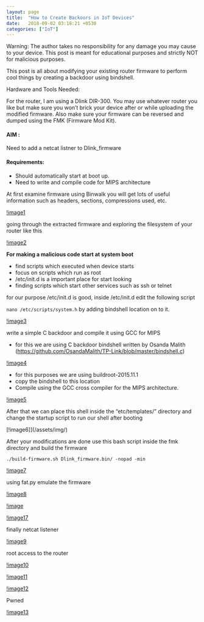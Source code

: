 ```yaml
---
layout: page
title:  "How to Create Backoors in IoT Devices"
date:   2018-09-02 03:18:21 +0530
categories: ["IoT"]
---
```

Warning: The author takes no responsibility for any damage you may cause to your device. 
This post is meant for educational purposes and strictly NOT for malicious purposes.

This post is all about modifying your existing router firmware to perform cool things by creating a backdoor using bindshell.    

Hardware and Tools Needed:

For the router, I am using a Dlink DIR-300. 
You may use whatever router you like but make sure you won’t brick your device after or while uploading the modified firmware.
Also make sure your firmware can be reversed and dumped using the FMK (Firmware Mod Kit).

#### AIM :
 Need to  add a netcat listner to Dlink_firmware

#### Requirements:
- Should automatically start  at boot up.
- Need to write and compile code for MIPS architecture

At first examine firmware using Binwalk you will get lots of useful information 
such as headers, sections, compressions used, etc.

[!image1](/assets/img/binwalk.png)

going through the extracted firmware and exploring the filesystem of your router like this

[!image2](/assets/img/3.png)

**For making a malicious code start at system boot**

- find scripts which executed when device starts
- focus on scripts which run as root
- /etc/init.d is a important place for start looking
- finding scripts which start other services such as ssh or telnet

for our purpose /etc/init.d is good, inside /etc/init.d edit the following script

```nano /etc/scripts/system.h```  by adding bindshell location on to it.

[!image3](/assets/img/9.png)

write a simple C backdoor and compile it using GCC for MIPS

- for this we are using C backdoor bindshell written by Osanda Malith
 (https://github.com/OsandaMalith/TP-Link/blob/master/bindshell.c)

[!image4](/assets/img/12.png)

- for this purposes we are using buildroot-2015.11.1
- copy  the bindshell to this location
- Compile using the GCC cross compiler for the MIPS architecture.

[!image5](/assets/img/15.png)

After that we can place this shell inside the “etc/templates/” directory and change the startup script to run our shell after booting

[!image6]](/assets/img/)

After your modifications are done use this bash script inside the fmk directory and build the firmware

```./build-firmware.sh Dlink_firmware.bin/ -nopad -min``` 

[!image7](/assets/img/22.png)

using fat.py emulate the firmware

[!image8](/assets/img/26.png)

[!image](/assets/img/30.png)

[!image17](/assets/img/31.png)

finally netcat listener

[!image9](/assets/img/34.png)

root access to the router

[!image10](/assets/img/35.png)

[!image11](/assets/img/37.png)

[!image12](/assets/img/38.png)

Pwned

[!image13](/assets/img/39.png)
